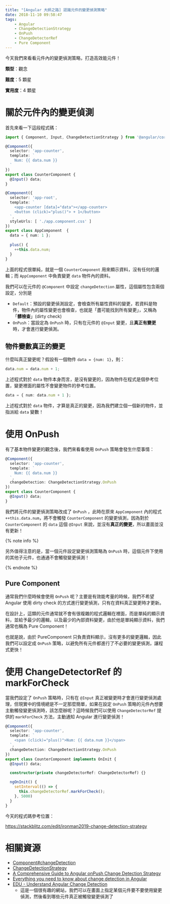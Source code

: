 ```yaml
---
title: "[Angular 大師之路] 認識元件的變更偵測策略"
date: 2018-11-10 09:58:47
tags:
	- Angular
	- ChangeDetectionStrategy
	- OnPush
	- ChangeDetectorRef
	- Pure Component
---
```


今天我們來看看元件內的變更偵測策略，打造高效能元件！

<!-- more -->

**類型**：觀念

**難度**：5 顆星

**實用度**：4 顆星

# 關於元件內的變更偵測

首先來看一下這段程式碼：

```typescript
import { Component, Input, ChangeDetectionStrategy } from '@angular/core';

@Component({
  selector: 'app-counter',
  template: `
    Num: {{ data.num }}
  `
})
export class CounterComponent {
  @Input() data;
}

@Component({
  selector: 'app-root',
  template: `
    <app-counter [data]="data"></app-counter>
    <button (click)="plus()"> + 1</button>
  `,
  styleUrls: [ './app.component.css' ]
})
export class AppComponent  {
  data = { num: 1 };
  
  plus() {
    ++this.data.num;
  }
}
```

上面的程式很單純，就是一個 `CounterComponent` 用來顯示資料，沒有任何的邏輯；而 `AppComponent` 中負責變更 `data` 物件內的資料。

我們可以在元件的 `@Component` 中設定 `changeDetection` 屬性，這個屬性包含兩個設定，分別是

- `Default`：預設的變更偵測設定，會檢查所有屬性資料的變更，若資料是物件，物件內的屬性變更也會檢查，也就是「盡可能找到所有變更」，又稱為「**髒檢查**」(dirty check)
- `OnPush`：當設定為 `OnPush` 時，只有在元件的 `@Input` 變更，且**真正有變更**時，才會進行變更偵測。

## 物件變數真正的變更

什麼叫真正變更呢？假設有一個物件 `data = {num: 1}`，則：

```typescript
data.num = data.num + 1;
```

上述程式對於 `data` 物件本身而言，是沒有變更的，因為物件在程式是個參考位置，變更裡面的屬性不會變更物件的參考位置。

```typescript
data = { num: data.num + 1 };
```

上述程式對於 `data` 物件，才算是真正的變更，因為我們建立個一個新的物件，並指派給 `data` 變數！

# 使用 OnPush

有了基本物件變更的觀念後，我們來看看使用 `OnPush` 策略會發生什麼事情：

```typescript
@Component({
  selector: 'app-counter',
  template: `
    Num: {{ data.num }}
  `,
  changeDetection: ChangeDetectionStrategy.OnPush
})
export class CounterComponent {
  @Input() data;
}
```

我們將元件的變更偵測策略改成了 `OnPush` ，此時在原來 `AppComponent` 內的程式 `++this.data.num`，將不會觸發 `CounterComponent` 的變更偵測，因為對於 `CounterComponent` 的 `data` 這個 `@Input` 來說，並沒有**真正的變更**，所以畫面並沒有更新！

{% note info %}

另外值得注意的是，當一個元件設定變更偵測策略為 `OnPush` 時，這個元件下使用的其他子元件，也通通不會觸發變更偵測！

{% endnote %}

## Pure Component

通常我們什麼時候會使用 `OnPush` 呢？主要是有效能考量的時候，我們不希望 Angular 使用 dirty check 的方式進行變更偵測，只有在資料真正變更時才更新。

在設計上，這類的元件通常就不會有很複雜的程式邏輯在裡面，而是單純的顯示資料，並給予最少的邏輯，以及最少的內部資料變更，由於他是單純顯示資料，我們通常也稱為 Pure Component！

也就是說，由於 PureComponent 只負責資料顯示，沒有更多的變更邏輯，因此我們可以設定成 `OnPush` 策略，以避免所有元件都進行了不必要的變更偵測，讓程式更快！

# 使用 ChangeDetectorRef 的 markForCheck

當我們設定了 `OnPush` 策略時，只有在 `@Input` 真正被變更時才會進行變更偵測處理，但現實中的情境總是不一定那麼簡單，如果在設定 `OnPush` 策略的元件內想要主動觸發變更偵測時，該怎麼辦呢？這時候我們可以使用 `ChangeDetectorRef` 提供的 `markForCheck` 方法，主動通知 Angular 進行變更偵測！

```typescript
@Component({
  selector: 'app-counter',
  template: `
    <span (click)="plus()">Num: {{ data.num }}</span>
  `,
  changeDetection: ChangeDetectionStrategy.OnPush
})
export class CounterComponent implements OnInit {
  @Input() data;

  constructor(private changeDetectorRef: ChangeDetectorRef) {}

  ngOnInit() {
    setInterval(() => {
      this.changeDetectorRef.markForCheck();
    }, 5000)
  }
}
```

今天的程式碼參考位置：

https://stackblitz.com/edit/ironman2019-change-detection-strategy

# 相關資源

- [Component#changeDetection](https://angular.io/api/core/Component#changeDetection)
- [ChangeDetectionStrategy](https://angular.io/api/core/ChangeDetectionStrategy)
- [A Comprehensive Guide to Angular onPush Change Detection Strategy](https://netbasal.com/a-comprehensive-guide-to-angular-onpush-change-detection-strategy-5bac493074a4)
- [Everything you need to know about change detection in Angular](https://blog.angularindepth.com/everything-you-need-to-know-about-change-detection-in-angular-8006c51d206f)
- [EDU - Understand Angular Change Detection](https://danielwiehl.github.io/edu-angular-change-detection/)
  - 這是一個很有趣的網站，我們可以在畫面上指定某個元件要不要使用變更偵測，然後看到哪些元件真正被觸發變更偵測了